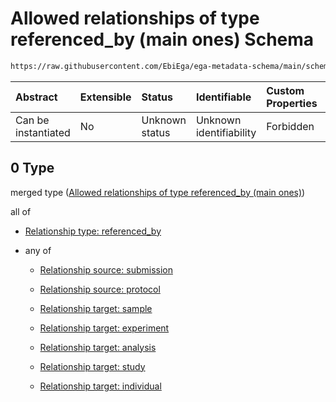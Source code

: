 # Allowed relationships of type referenced\_by (main ones) Schema

```txt
https://raw.githubusercontent.com/EbiEga/ega-metadata-schema/main/schemas/EGA.protocol.json#/properties/protocol_relationships/items/allOf/1/anyOf/0
```



| Abstract            | Extensible | Status         | Identifiable            | Custom Properties | Additional Properties | Access Restrictions | Defined In                                                                       |
| :------------------ | :--------- | :------------- | :---------------------- | :---------------- | :-------------------- | :------------------ | :------------------------------------------------------------------------------- |
| Can be instantiated | No         | Unknown status | Unknown identifiability | Forbidden         | Allowed               | none                | [EGA.protocol.json\*](../../../schemas/EGA.protocol.json "open original schema") |

## 0 Type

merged type ([Allowed relationships of type referenced\_by (main ones)](ega-17-properties-protocol-relationships-items-allof-relationship-constraints-for-a-protocol-anyof-allowed-relationships-of-type-referenced_by-main-ones.md))

all of

*   [Relationship type: referenced_by](ega-12-definitions-relationship-type-referenced_by.md "check type definition")

*   any of

    *   [Relationship source: submission](ega-12-definitions-relationship-source-submission.md "check type definition")

    *   [Relationship source: protocol](ega-12-definitions-relationship-source-protocol.md "check type definition")

    *   [Relationship target: sample](ega-12-definitions-relationship-target-sample.md "check type definition")

    *   [Relationship target: experiment](ega-12-definitions-relationship-target-experiment.md "check type definition")

    *   [Relationship target: analysis](ega-12-definitions-relationship-target-analysis.md "check type definition")

    *   [Relationship target: study](ega-12-definitions-relationship-target-study.md "check type definition")

    *   [Relationship target: individual](ega-12-definitions-relationship-target-individual.md "check type definition")
